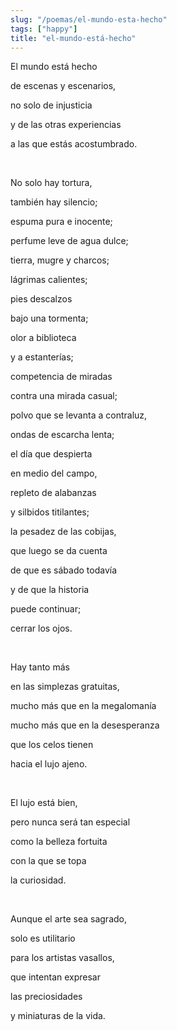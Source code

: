 ```yaml
---
slug: "/poemas/el-mundo-esta-hecho"
tags: ["happy"]
title: "el-mundo-está-hecho"
---
```

El mundo está hecho

de escenas y escenarios,

no solo de injusticia

y de las otras experiencias

a las que estás acostumbrado.

&nbsp;

No solo hay tortura,

también hay silencio;

espuma pura e inocente;

perfume leve de agua dulce;

tierra, mugre y charcos;

lágrimas calientes;

pies descalzos

bajo una tormenta;

olor a biblioteca

y a estanterías;

competencia de miradas

contra una mirada casual;

polvo que se levanta a contraluz,

ondas de escarcha lenta;

el día que despierta

en medio del campo,

repleto de alabanzas

y silbidos titilantes;

la pesadez de las cobijas,

que luego se da cuenta

de que es sábado todavía

y de que la historia

puede continuar;

cerrar los ojos.

&nbsp;

Hay tanto más

en las simplezas gratuitas,

mucho más que en la megalomanía

mucho más que en la desesperanza

que los celos tienen

hacia el lujo ajeno.

&nbsp;

El lujo está bien,

pero nunca será tan especial

como la belleza fortuita

con la que se topa

la curiosidad.

&nbsp;

Aunque el arte sea sagrado,

solo es utilitario

para los artistas vasallos,

que intentan expresar

las preciosidades

y miniaturas de la vida.